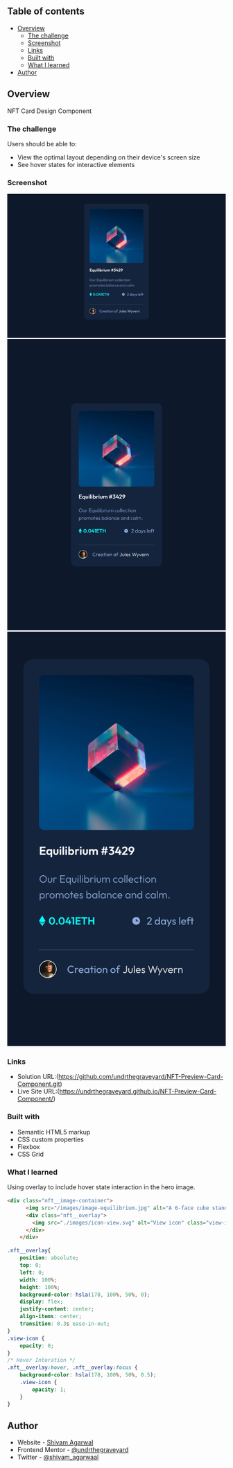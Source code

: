 ## Table of contents

- [Overview](#overview)
  - [The challenge](#the-challenge)
  - [Screenshot](#screenshot)
  - [Links](#links)
  - [Built with](#built-with)
  - [What I learned](#what-i-learned)
- [Author](#author)

## Overview

NFT Card Design Component

### The challenge

Users should be able to:

- View the optimal layout depending on their device's screen size
- See hover states for interactive elements

### Screenshot

![](./design/Final%20Design%20Desktop%20Preview.png)
![](./design/Final%20Design%20Tablet%20Preview.png)
![](./design/Final%20Design%20Mobile%20Preview.png)

### Links

- Solution URL:(https://github.com/undrthegraveyard/NFT-Preview-Card-Component.git)
- Live Site URL:(https://undrthegraveyard.github.io/NFT-Preview-Card-Component/)

### Built with

- Semantic HTML5 markup
- CSS custom properties
- Flexbox
- CSS Grid

### What I learned

Using overlay to include hover state interaction in the hero image.

```html
<div class="nft__image-container">
      <img src="/images/image-equilibrium.jpg" alt="A 6-face cube standing on a flat surface" id="hero-image"/>
      <div class="nft__overlay">
        <img src="./images/icon-view.svg" alt="View icon" class="view-icon"/>
      </div>
    </div>
```
```css
.nft__overlay{
    position: absolute;
    top: 0;
    left: 0;
    width: 100%;
    height: 100%;
    background-color: hsla(178, 100%, 50%, 0);
    display: flex;
    justify-content: center;
    align-items: center;
    transition: 0.3s ease-in-out;
}
.view-icon {
    opacity: 0;
}
/* Hover Interation */
.nft__overlay:hover, .nft__overlay:focus {
    background-color: hsla(178, 100%, 50%, 0.5);
    .view-icon {
        opacity: 1;
    }
}
```
## Author

- Website - [Shivam Agarwal](https://www.shivamagarwal.au)
- Frontend Mentor - [@undrthegraveyard](https://www.frontendmentor.io/profile/undrthegraveyard)
- Twitter - [@shivam_agarwaal](https://twitter.com/shivam_agarwaal)